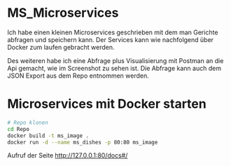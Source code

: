 # MS_Microservices

Ich habe einen kleinen Microservices geschrieben mit dem man Gerichte abfragen und speichern kann. 
Der Services kann wie nachfolgend über Docker zum laufen gebracht werden. 

Des weiteren habe ich eine Abfrage plus Visualisierung mit Postman an die Api gemacht, wie im Screenshot zu sehen ist. 
Die Abfrage kann auch dem JSON Export aus dem Repo entnommen werden. 

# Microservices mit Docker starten

```bash
# Repo klonen
cd Repo
docker build -t ms_image .
docker run -d --name ms_dishes -p 80:80 ms_image
```
Aufruf der Seite http://127.0.0.1:80/docs#/

